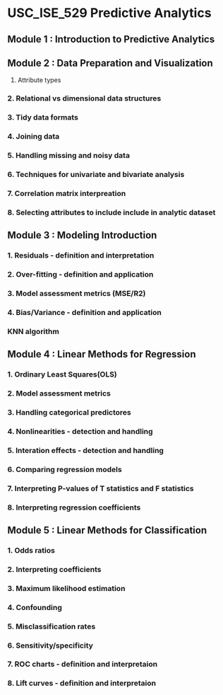 # USC_ISE_529 Predictive Analytics

## Module 1 : Introduction to Predictive Analytics


## Module 2 : Data Preparation and Visualization

 1. Attribute types
### 2. Relational vs dimensional data structures
### 3. Tidy data formats
### 4. Joining data
### 5. Handling missing and noisy data
### 6. Techniques for univariate and bivariate analysis
### 7. Correlation matrix interpreation
### 8. Selecting attributes to include include in analytic dataset

## Module 3 : Modeling Introduction 

### 1. Residuals - definition and interpretation
### 2. Over-fitting - definition and application
### 3. Model assessment metrics (MSE/R2)
### 4. Bias/Variance - definition and application
### KNN algorithm

## Module 4 : Linear Methods for Regression

### 1. Ordinary Least Squares(OLS)
### 2. Model assessment metrics
### 3. Handling categorical predictores
### 4. Nonlinearities - detection and handling
### 5. Interation effects - detection and handling
### 6. Comparing regression models
### 7. Interpreting P-values of T statistics and F statistics
### 8. Interpreting regression coefficients

## Module 5 : Linear Methods for Classification

### 1. Odds ratios
### 2. Interpreting coefficients
### 3. Maximum likelihood estimation
### 4. Confounding
### 5. Misclassification rates
### 6. Sensitivity/specificity
### 7. ROC charts - definition and interpretaion
### 8. Lift curves - definition and interpretaion
